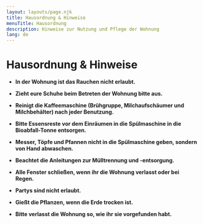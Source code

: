 ```yaml
---
layout: layouts/page.njk
title: Hausordnung & Hinweise
menuTitle: Hausordnung
description: Hinweise zur Nutzung und Pflege der Wohnung
lang: de
---
```


# Hausordnung & Hinweise

- **In der Wohnung ist das Rauchen nicht erlaubt.**

- **Zieht eure Schuhe beim Betreten der Wohnung bitte aus.**

- **Reinigt die Kaffeemaschine (Brühgruppe, Milchaufschäumer und Milchbehälter) nach jeder Benutzung.**

- **Bitte Essensreste vor dem Einräumen in die Spülmaschine in die Bioabfall-Tonne entsorgen.**

- **Messer, Töpfe und Pfannen nicht in die Spülmaschine geben, sondern von Hand abwaschen.**

- **Beachtet die Anleitungen zur Mülltrennung und -entsorgung.**

- **Alle Fenster schließen, wenn ihr die Wohnung verlasst oder bei Regen.**

- **Partys sind nicht erlaubt.**

- **Gießt die Pflanzen, wenn die Erde trocken ist.**

- **Bitte verlasst die Wohnung so, wie ihr sie vorgefunden habt.**
